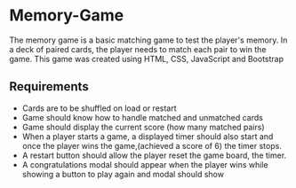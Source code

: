 # Memory-Game
The memory game is a basic matching game to test the player's memory. In a deck of paired cards, the player needs to match each pair to win the game.
This game was created using HTML, CSS, JavaScript and Bootstrap 
## Requirements
- Cards are to be shuffled on load or restart
- Game should know how to handle matched and unmatched cards
- Game should display the current score (how many matched pairs)
- When a player starts a game, a displayed timer should also start and once the player wins the game,(achieved a score of 6) the timer stops.
- A restart button should allow the player reset the game board, the timer.
- A congratulations modal should appear when the player wins while showing a button to play again and modal should show
